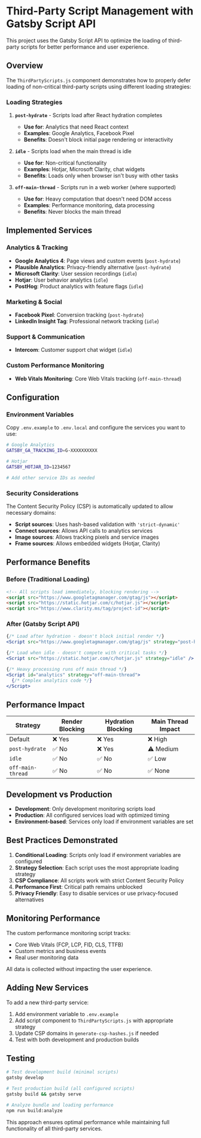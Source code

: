 # Third-Party Script Management with Gatsby Script API

This project uses the Gatsby Script API to optimize the loading of third-party scripts for better performance and user experience.

## Overview

The `ThirdPartyScripts.js` component demonstrates how to properly defer loading of non-critical third-party scripts using different loading strategies:

### Loading Strategies

1. **`post-hydrate`** - Scripts load after React hydration completes
   - **Use for**: Analytics that need React context
   - **Examples**: Google Analytics, Facebook Pixel
   - **Benefits**: Doesn't block initial page rendering or interactivity

2. **`idle`** - Scripts load when the main thread is idle
   - **Use for**: Non-critical functionality 
   - **Examples**: Hotjar, Microsoft Clarity, chat widgets
   - **Benefits**: Loads only when browser isn't busy with other tasks

3. **`off-main-thread`** - Scripts run in a web worker (where supported)
   - **Use for**: Heavy computation that doesn't need DOM access
   - **Examples**: Performance monitoring, data processing
   - **Benefits**: Never blocks the main thread

## Implemented Services

### Analytics & Tracking
- **Google Analytics 4**: Page views and custom events (`post-hydrate`)
- **Plausible Analytics**: Privacy-friendly alternative (`post-hydrate`)
- **Microsoft Clarity**: User session recordings (`idle`)
- **Hotjar**: User behavior analytics (`idle`)
- **PostHog**: Product analytics with feature flags (`idle`)

### Marketing & Social
- **Facebook Pixel**: Conversion tracking (`post-hydrate`)
- **LinkedIn Insight Tag**: Professional network tracking (`idle`)

### Support & Communication
- **Intercom**: Customer support chat widget (`idle`)

### Custom Performance Monitoring
- **Web Vitals Monitoring**: Core Web Vitals tracking (`off-main-thread`)

## Configuration

### Environment Variables

Copy `.env.example` to `.env.local` and configure the services you want to use:

```bash
# Google Analytics
GATSBY_GA_TRACKING_ID=G-XXXXXXXXXX

# Hotjar
GATSBY_HOTJAR_ID=1234567

# Add other service IDs as needed
```

### Security Considerations

The Content Security Policy (CSP) is automatically updated to allow necessary domains:

- **Script sources**: Uses hash-based validation with `'strict-dynamic'`
- **Connect sources**: Allows API calls to analytics services
- **Image sources**: Allows tracking pixels and service images
- **Frame sources**: Allows embedded widgets (Hotjar, Clarity)

## Performance Benefits

### Before (Traditional Loading)
```html
<!-- All scripts load immediately, blocking rendering -->
<script src="https://www.googletagmanager.com/gtag/js"></script>
<script src="https://static.hotjar.com/c/hotjar.js"></script>
<script src="https://www.clarity.ms/tag/project-id"></script>
```

### After (Gatsby Script API)
```jsx
{/* Load after hydration - doesn't block initial render */}
<Script src="https://www.googletagmanager.com/gtag/js" strategy="post-hydrate" />

{/* Load when idle - doesn't compete with critical tasks */}
<Script src="https://static.hotjar.com/c/hotjar.js" strategy="idle" />

{/* Heavy processing runs off main thread */}
<Script id="analytics" strategy="off-main-thread">
  {/* Complex analytics code */}
</Script>
```

## Performance Impact

| Strategy | Render Blocking | Hydration Blocking | Main Thread Impact |
|----------|----------------|-------------------|-------------------|
| Default | ❌ Yes | ❌ Yes | ❌ High |
| `post-hydrate` | ✅ No | ❌ Yes | ⚠️ Medium |
| `idle` | ✅ No | ✅ No | ✅ Low |
| `off-main-thread` | ✅ No | ✅ No | ✅ None |

## Development vs Production

- **Development**: Only development monitoring scripts load
- **Production**: All configured services load with optimized timing
- **Environment-based**: Services only load if environment variables are set

## Best Practices Demonstrated

1. **Conditional Loading**: Scripts only load if environment variables are configured
2. **Strategy Selection**: Each script uses the most appropriate loading strategy
3. **CSP Compliance**: All scripts work with strict Content Security Policy
4. **Performance First**: Critical path remains unblocked
5. **Privacy Friendly**: Easy to disable services or use privacy-focused alternatives

## Monitoring Performance

The custom performance monitoring script tracks:
- Core Web Vitals (FCP, LCP, FID, CLS, TTFB)
- Custom metrics and business events  
- Real user monitoring data

All data is collected without impacting the user experience.

## Adding New Services

To add a new third-party service:

1. Add environment variable to `.env.example`
2. Add script component to `ThirdPartyScripts.js` with appropriate strategy
3. Update CSP domains in `generate-csp-hashes.js` if needed
4. Test with both development and production builds

## Testing

```bash
# Test development build (minimal scripts)
gatsby develop

# Test production build (all configured scripts)
gatsby build && gatsby serve

# Analyze bundle and loading performance
npm run build:analyze
```

This approach ensures optimal performance while maintaining full functionality of all third-party services.